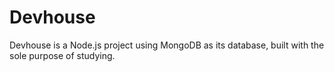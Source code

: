 # Devhouse

Devhouse is a Node.js project using MongoDB as its database, built with the sole purpose of studying.

